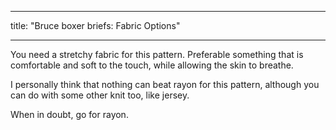 - - -
title: "Bruce boxer briefs: Fabric Options"
- - -

You need a stretchy fabric for this pattern. Preferable something that is comfortable and soft to the touch, while allowing the skin to breathe.

I personally think that nothing can beat rayon for this pattern, although you can do with some other knit too, like jersey.

When in doubt, go for rayon.
